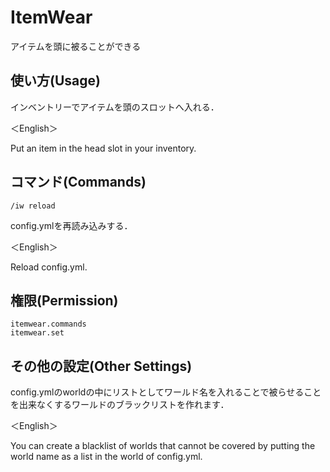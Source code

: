 # ItemWear
アイテムを頭に被ることができる


## 使い方(Usage)
インベントリーでアイテムを頭のスロットへ入れる．


＜English＞

Put an item in the head slot in your inventory.


## コマンド(Commands)
```
/iw reload
```
config.ymlを再読み込みする．


＜English＞

Reload config.yml.

## 権限(Permission)
```
itemwear.commands
itemwear.set
```

## その他の設定(Other Settings)
config.ymlのworldの中にリストとしてワールド名を入れることで被らせることを出来なくするワールドのブラックリストを作れます．


＜English＞

You can create a blacklist of worlds that cannot be covered by putting the world name as a list in the world of config.yml.
